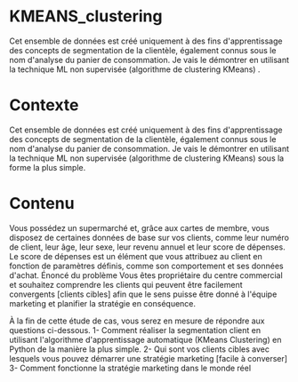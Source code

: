 # KMEANS_clustering
Cet ensemble de données est créé uniquement à des fins d'apprentissage des concepts de segmentation de la clientèle, également connus sous le nom d'analyse du panier de consommation. Je vais le démontrer en utilisant la technique ML non supervisée (algorithme de clustering KMeans) .

# Contexte
Cet ensemble de données est créé uniquement à des fins d'apprentissage des concepts de segmentation de la clientèle, également connus sous le nom d'analyse du panier de consommation. Je vais le démontrer en utilisant la technique ML non supervisée (algorithme de clustering KMeans) sous la forme la plus simple.
# Contenu
Vous possédez un supermarché et, grâce aux cartes de membre, vous disposez de certaines données de base sur vos clients, comme leur numéro de client, leur âge, leur sexe, leur revenu annuel et leur score de dépenses. Le
score de dépenses est un élément que vous attribuez au client en fonction de paramètres définis, comme son comportement et ses données d'achat.
Énoncé du problème
Vous êtes propriétaire du centre commercial et souhaitez comprendre les clients qui peuvent être facilement convergents [clients cibles] afin que le sens puisse être donné à l'équipe marketing et planifier la stratégie en conséquence.

À la fin de cette étude de cas, vous serez en mesure de répondre aux questions ci-dessous.
1- Comment réaliser la segmentation client en utilisant l'algorithme d'apprentissage automatique (KMeans Clustering) en Python de la manière la plus simple.
2- Qui sont vos clients cibles avec lesquels vous pouvez démarrer une stratégie marketing [facile à converser]
3- Comment fonctionne la stratégie marketing dans le monde réel
